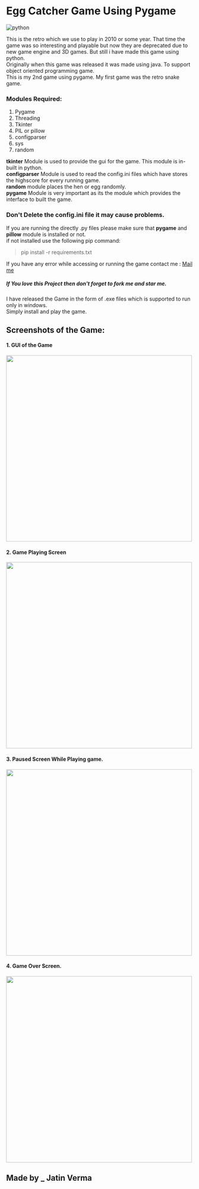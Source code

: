 # Egg Catcher Game Using Pygame

![python](https://img.shields.io/badge/python-v3.9.10-red?style=flat-square&logo=python)

<p align="left">
		This is the retro which we use to play in 2010 or some year. That time the game was so interesting and playable but now they are deprecated due to new game engine and 3D games. But still i have made this game using python. <br />
		Originally when this game was released it was made using java. To support object oriented programming game.<br />
		This is my 2nd game using pygame. My first game was the retro snake game.<br />
	</p>

### Modules Required:

1. Pygame
2. Threading
3. Tkinter
4. PIL or pillow
5. configparser
6. sys
7. random

**tkinter** Module is used to provide the gui for the game. This module is in-built in python.
<br />
**configparser** Module is used to read the config.ini files which have stores the highscore for every running game.
<br />
**random** module places the hen or egg randomly.
<br />
**pygame** Module is very important as its the module which provides the interface to built the game.
<br />

### Don't Delete the config.ini file it may cause problems.

If you are running the directly .py files please make sure that **pygame** and **pillow** module is installed or not.<br />
if not installed use the following pip command:

> pip install -r requirements.txt

If you have any error while accessing or running the game contact me : [Mail me](mailto:prathameshdhande534@gmail.com)

##### If You love this Project then don't forget to fork me and star me.

I have released the Game in the form of .exe files which is supported to run only in windows.<br />
Simply install and play the game.<br />

## Screenshots of the Game:

<h4>1. GUI of the Game</h4>
<img src="https://user-images.githubusercontent.com/87264935/175234995-b387b654-f030-4c10-b66c-09501e79f918.png" width=500> <br />
<h4>2. Game Playing Screen</h4>
<img src="https://user-images.githubusercontent.com/87264935/175235016-99dd9f88-c6ef-42e2-bed6-66d19145fbac.png" width=500> <br />
<h4>3. Paused Screen While Playing game.</h4>
<img src="https://user-images.githubusercontent.com/87264935/175234967-f515fac3-dc78-4771-b19e-b4ed35ab83d0.png" width=500> <br />
<h4>4. Game Over Screen.</h4>
<img src="https://user-images.githubusercontent.com/87264935/175234988-6fe80e90-0b15-48ab-902a-8af500f87bb4.png" width=500> <br />

## Made by _ Jatin Verma
